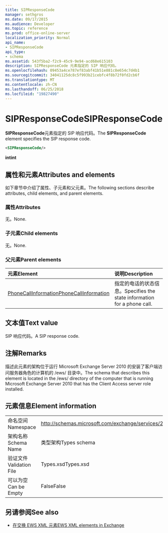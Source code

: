 ```yaml
---
title: SIPResponseCode
manager: sethgros
ms.date: 09/17/2015
ms.audience: Developer
ms.topic: reference
ms.prod: office-online-server
localization_priority: Normal
api_name:
- SIPResponseCode
api_type:
- schema
ms.assetid: 543f5ba2-f2c9-45c9-9e94-acd68e615103
description: SIPResponseCode 元素指定的 SIP 响应代码。
ms.openlocfilehash: 09453a4ce787ef83abf41b51e881c8e654c7d4b1
ms.sourcegitcommit: 34041125dc8c5f993b21cebfc4f8b72f0fd2cb6f
ms.translationtype: MT
ms.contentlocale: zh-CN
ms.lasthandoff: 06/25/2018
ms.locfileid: "19827490"
---
```

# <a name="sipresponsecode"></a><span data-ttu-id="12896-103">SIPResponseCode</span><span class="sxs-lookup"><span data-stu-id="12896-103">SIPResponseCode</span></span>

<span data-ttu-id="12896-104">**SIPResponseCode**元素指定的 SIP 响应代码。</span><span class="sxs-lookup"><span data-stu-id="12896-104">The **SIPResponseCode** element specifies the SIP response code.</span></span> 
  
```xml
<SIPResponseCode/>
```

 <span data-ttu-id="12896-105">**int**</span><span class="sxs-lookup"><span data-stu-id="12896-105">**int**</span></span>
## <a name="attributes-and-elements"></a><span data-ttu-id="12896-106">属性和元素</span><span class="sxs-lookup"><span data-stu-id="12896-106">Attributes and elements</span></span>

<span data-ttu-id="12896-107">如下章节中介绍了属性、子元素和父元素。</span><span class="sxs-lookup"><span data-stu-id="12896-107">The following sections describe attributes, child elements, and parent elements.</span></span>
  
### <a name="attributes"></a><span data-ttu-id="12896-108">属性</span><span class="sxs-lookup"><span data-stu-id="12896-108">Attributes</span></span>

<span data-ttu-id="12896-109">无。</span><span class="sxs-lookup"><span data-stu-id="12896-109">None.</span></span>
  
### <a name="child-elements"></a><span data-ttu-id="12896-110">子元素</span><span class="sxs-lookup"><span data-stu-id="12896-110">Child elements</span></span>

<span data-ttu-id="12896-111">无。</span><span class="sxs-lookup"><span data-stu-id="12896-111">None.</span></span>
  
### <a name="parent-elements"></a><span data-ttu-id="12896-112">父元素</span><span class="sxs-lookup"><span data-stu-id="12896-112">Parent elements</span></span>

|<span data-ttu-id="12896-113">**元素**</span><span class="sxs-lookup"><span data-stu-id="12896-113">**Element**</span></span>|<span data-ttu-id="12896-114">**说明**</span><span class="sxs-lookup"><span data-stu-id="12896-114">**Description**</span></span>|
|:-----|:-----|
|[<span data-ttu-id="12896-115">PhoneCallInformation</span><span class="sxs-lookup"><span data-stu-id="12896-115">PhoneCallInformation</span></span>](phonecallinformation.md) <br/> |<span data-ttu-id="12896-116">指定的电话的状态信息。</span><span class="sxs-lookup"><span data-stu-id="12896-116">Specifies the state information for a phone call.</span></span>  <br/> |
   
## <a name="text-value"></a><span data-ttu-id="12896-117">文本值</span><span class="sxs-lookup"><span data-stu-id="12896-117">Text value</span></span>

<span data-ttu-id="12896-118">SIP 响应代码。</span><span class="sxs-lookup"><span data-stu-id="12896-118">A SIP response code.</span></span>
  
## <a name="remarks"></a><span data-ttu-id="12896-119">注解</span><span class="sxs-lookup"><span data-stu-id="12896-119">Remarks</span></span>

<span data-ttu-id="12896-120">描述此元素的架构位于运行 Microsoft Exchange Server 2010 的安装了客户端访问服务器角色的计算机的 /ews/ 目录中。</span><span class="sxs-lookup"><span data-stu-id="12896-120">The schema that describes this element is located in the /ews/ directory of the computer that is running Microsoft Exchange Server 2010 that has the Client Access server role installed.</span></span>
  
## <a name="element-information"></a><span data-ttu-id="12896-121">元素信息</span><span class="sxs-lookup"><span data-stu-id="12896-121">Element information</span></span>

|||
|:-----|:-----|
|<span data-ttu-id="12896-122">命名空间</span><span class="sxs-lookup"><span data-stu-id="12896-122">Namespace</span></span>  <br/> |http://schemas.microsoft.com/exchange/services/2006/types  <br/> |
|<span data-ttu-id="12896-123">架构名称</span><span class="sxs-lookup"><span data-stu-id="12896-123">Schema Name</span></span>  <br/> |<span data-ttu-id="12896-124">类型架构</span><span class="sxs-lookup"><span data-stu-id="12896-124">Types schema</span></span>  <br/> |
|<span data-ttu-id="12896-125">验证文件</span><span class="sxs-lookup"><span data-stu-id="12896-125">Validation File</span></span>  <br/> |<span data-ttu-id="12896-126">Types.xsd</span><span class="sxs-lookup"><span data-stu-id="12896-126">Types.xsd</span></span>  <br/> |
|<span data-ttu-id="12896-127">可以为空</span><span class="sxs-lookup"><span data-stu-id="12896-127">Can be Empty</span></span>  <br/> |<span data-ttu-id="12896-128">False</span><span class="sxs-lookup"><span data-stu-id="12896-128">False</span></span>  <br/> |
   
## <a name="see-also"></a><span data-ttu-id="12896-129">另请参阅</span><span class="sxs-lookup"><span data-stu-id="12896-129">See also</span></span>



- [<span data-ttu-id="12896-130">在交换 EWS XML 元素</span><span class="sxs-lookup"><span data-stu-id="12896-130">EWS XML elements in Exchange</span></span>](ews-xml-elements-in-exchange.md)

